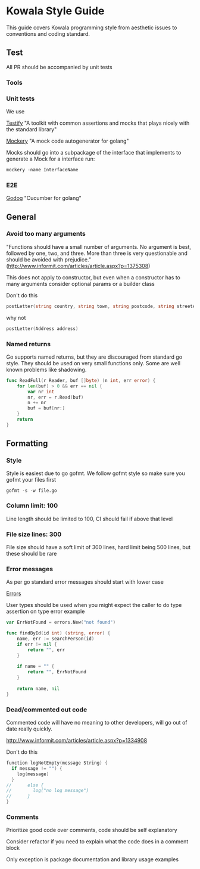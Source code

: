 # Kowala Style Guide

This guide covers Kowala programming style from aesthetic issues to conventions and coding standard.

## Test

All PR should be accompanied by unit tests

### Tools

### Unit tests
We use 

[Testify]([https://github.com/stretchr/testify) "A toolkit with common assertions and mocks that plays nicely with the standard library"

[Mockery](https://github.com/vektra/mockery) "A mock code autogenerator for golang"

Mocks should go into a subpackage of the interface that implements
to generate a Mock for a interface run:

```go
mockery -name InterfaceName
```

### E2E

[Godog](https://github.com/DATA-DOG/godog) "Cucumber for golang"


## General


### Avoid too many arguments

"Functions should have a small number of arguments. No argument is best, followed by one, two, and three. More than three is very questionable and should be avoided with prejudice."
(http://www.informit.com/articles/article.aspx?p=1375308)

This does not apply to constructor, but even when a constructor has to many arguments consider optional params or a builder class

Don't do this

```go
postLetter(string country, string town, string postcode, string streetAddress, int appartmentNumber, string careOf)
```

why not

```go
postLetter(Address address)
```

### Named returns

Go supports named returns, but they are discouraged from standard go style. They should be used on very small functions only.
Some are well known problems like shadowing. 

```go
func ReadFull(r Reader, buf []byte) (n int, err error) {
    for len(buf) > 0 && err == nil {
        var nr int
        nr, err = r.Read(buf)
        n += nr
        buf = buf[nr:]
    }
    return
}
``` 

## Formatting


### Style

Style is easiest due to go gofmt. We follow gofmt style so make sure you gofmt your files first

`gofmt -s -w file.go`


### Column limit: 100

Line length should be limited to 100, CI should fail if above that level


### File size lines: 300

File size should have a soft limit of 300 lines, hard limit being 500 lines, but these should be rare  

### Error messages

As per go standard error messages should start with lower case

[Errors](https://github.com/golang/go/wiki/Errors)

User types should be used when you might expect the caller to do type assertion on type error example

```go
var ErrNotFound = errors.New("not found")

func findById(id int) (string, error) {
    name, err := searchPerson(id) 
	if err != nil {
		return "", err
	}
	
	if name = "" {
		return "", ErrNotFound
	}
	
	return name, nil
}
``` 

### Dead/commented out code

Commented code will have no meaning to other developers, will go out of date really quickly.

http://www.informit.com/articles/article.aspx?p=1334908

Don't do this

```go
function logNotEmpty(message String) {
  if message != "") {
    log(message)
  }
//      else {
//        log("no log message")
//      }
}
```


### Comments

Prioritize good code over comments, code should be self explanatory

Consider refactor if you need to explain what the code does in a comment block

Only exception is package documentation and library usage examples

